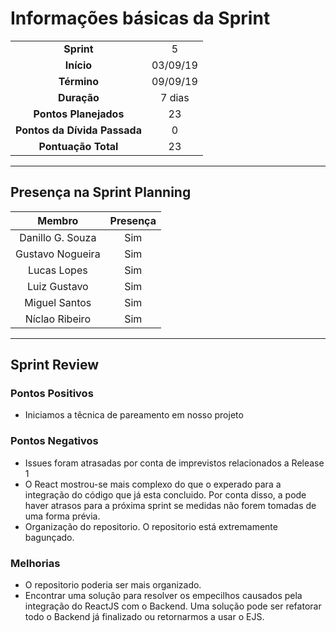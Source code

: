 # Informações básicas da Sprint
|||
|:---:|:---:|
|**Sprint**|5|
|**Início**|03/09/19|
|**Término**|09/09/19|
|**Duração**|7 dias|
|**Pontos Planejados**|23|
|**Pontos da Dívida Passada**|0|
|**Pontuação Total**|23|

---

## Presença na Sprint Planning

|Membro|Presença|
|:---:|:---:|
|Danillo G. Souza|Sim|
|Gustavo Nogueira|Sim|
|Lucas Lopes|Sim|
|Luiz Gustavo|Sim|
|Miguel Santos|Sim|
|Níclao Ribeiro|Sim|

---
## Sprint Review
### Pontos Positivos
- Iniciamos a têcnica de pareamento em nosso projeto

### Pontos Negativos
- Issues foram atrasadas por conta de imprevistos relacionados a Release 1
- O React mostrou-se mais complexo do que o experado para a integração do código que já esta concluido. Por conta disso, a pode haver atrasos para a próxima sprint se medidas não forem tomadas de uma forma prévia.
- Organização do repositorio. O repositorio está extremamente bagunçado.  

### Melhorias
- O repositorio poderia ser mais organizado.
- Encontrar uma solução para resolver os empecilhos causados pela integração do ReactJS com o Backend. Uma solução pode ser refatorar todo o Backend já finalizado ou retornarmos a usar o EJS.